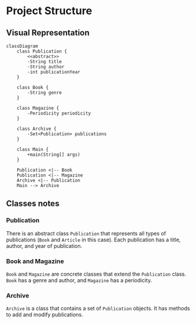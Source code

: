 # Project Structure

## Visual Representation

```mermaid
classDiagram
    class Publication {
        <<abstract>>
        -String title
        -String author
        -int publicationYear
    }

    class Book {
        -String genre
    }

    class Magazine {
        -Periodicity periodicity
    }

    class Archive {
        -Set<Publication> publications
    }

    class Main {
        +main(String[] args)
    }

    Publication <|-- Book
    Publication <|-- Magazine
    Archive <|-- Publication
    Main --> Archive
```

## Classes notes

### Publication

There is an abstract class `Publication` that
represents all types of publications (`Book`
and `Article` in this case).
Each publication has a title, author,
and year of publication.

### Book and Magazine

`Book` and `Magazine` are concrete classes
that extend the `Publication` class.
`Book` has a genre and author,
and `Magazine` has a periodicity.

### Archive

`Archive` is a class that contains a set of
`Publication` objects. It has methods to add and
modify publications.

